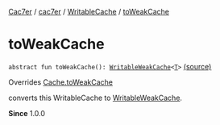 [Cac7er](../../index.md) / [cac7er](../index.md) / [WritableCache](index.md) / [toWeakCache](./to-weak-cache.md)

# toWeakCache

`abstract fun toWeakCache(): `[`WritableWeakCache`](../-writable-weak-cache/index.md)`<`[`T`](index.md#T)`>` [(source)](http://2wiqua.wcaokaze.com/gitbucket/wcaokaze/Cac7er/blob/master/src/main/java/cac7er/Cache.kt#L103)

Overrides [Cache.toWeakCache](../-cache/to-weak-cache.md)

converts this WritableCache to [WritableWeakCache](../-writable-weak-cache/index.md).

**Since**
1.0.0


